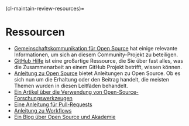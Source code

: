 (cl-maintain-review-resources)=
# Ressourcen

* [Gemeinschaftskommunikation für Open Source](https://the-turing-way.netlify.app/open-source-comms/intro.html) hat einige relevante Informationen, um sich an diesem Community-Projekt zu beteiligen.
* [GitHub Hilfe](https://help.github.com/en) ist eine großartige Ressource, die Sie über fast alles, was die Zusammenarbeit an einem GitHub Projekt betrifft, wissen können.
* [Anleitung zu Open Source](https://opensource.guide/) bietet Anleitungen zu Open Source. Ob es sich nun um die Erhaltung oder den Beitrag handelt, die meisten Themen wurden in diesen Leitfäden behandelt.
* [Ein Artikel über die Verwendung von Open-Source-Forschungswerkzeugen](https://opensource.com/education/15/11/tools-analyze-collaborate-share-research)
* [Eine Anleitung für Pull-Requests](https://www.atlassian.com/blog/git/written-unwritten-guide-pull-requests)
* [Anleitung zu Workflows](https://www.atlassian.com/git/tutorials/comparing-workflows)
* [Ein Blog über Open Source und Akademie](https://opensource.com/article/19/9/how-open-source-academic-work)

